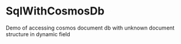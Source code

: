 # SqlWithCosmosDb
Demo of accessing cosmos document db with unknown document structure in dynamic field
